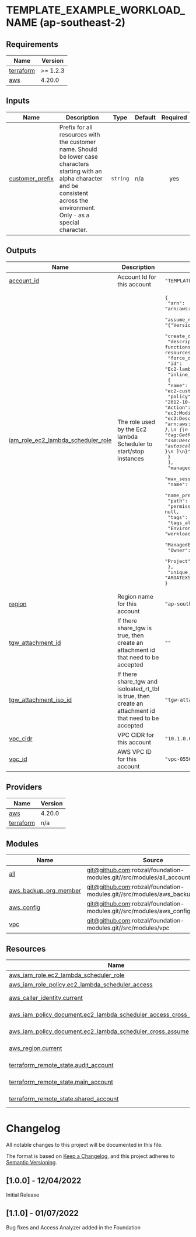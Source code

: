 
# TEMPLATE_EXAMPLE_WORKLOAD_NAME (ap-southeast-2)
## Requirements

| Name | Version |
|------|---------|
| <a name="requirement_terraform"></a> [terraform](#requirement\_terraform) | >= 1.2.3 |
| <a name="requirement_aws"></a> [aws](#requirement\_aws) | 4.20.0 |
## Inputs

| Name | Description | Type | Default | Required |
|------|-------------|------|---------|:--------:|
| <a name="input_customer_prefix"></a> [customer\_prefix](#input\_customer\_prefix) | Prefix for all resources with the customer name. Should be lower case characters starting with an alpha character and be consistent across the environment. Only `-` as a special character. | `string` | n/a | yes |
## Outputs

| Name | Description | Value | Sensitive |
|------|-------------|-------|:---------:|
| <a name="output_account_id"></a> [account\_id](#output\_account\_id) | Account Id for this account | `"TEMPLATE_EXAMPLE_WORKLOAD_ACCOUNT"` | no |
| <a name="output_iam_role_ec2_lambda_scheduler_role"></a> [iam\_role\_ec2\_lambda\_scheduler\_role](#output\_iam\_role\_ec2\_lambda\_scheduler\_role) | The role used by the Ec2 lambda Scheduler to start/stop instances | <pre>{<br>  "arn": "arn:aws:iam::TEMPLATE_EXAMPLE_WORKLOAD_ACCOUNT:role/Ec2-lambda-scheduler",<br>  "assume_role_policy": "{\"Version\":\"2012-10-17\",\"Statement\":[{\"Sid\":\"\",\"Effect\":\"Allow\",\"Principal\":{\"AWS\":[\"arn:aws:iam::TEMPLATE_SHARED_ACCOUNT:role/ec2-instance-scheduler-start-scheduler-lambda\",\"arn:aws:iam::TEMPLATE_SHARED_ACCOUNT:role/ec2-instance-scheduler-stop-scheduler-lambda\"]},\"Action\":\"sts:AssumeRole\"}]}",<br>  "create_date": "2022-02-11T07:37:14Z",<br>  "description": "Allows Lambda functions from shared account to stop and start ec2 and rds resources",<br>  "force_detach_policies": false,<br>  "id": "Ec2-lambda-scheduler",<br>  "inline_policy": [<br>    {<br>      "name": "ec2-custom-policy-scheduler",<br>      "policy": "{\n  \"Version\": \"2012-10-17\",\n  \"Statement\": [\n    {\n      \"Sid\": \"\",\n      \"Effect\": \"Allow\",\n      \"Action\": [\n        \"ec2:StopInstances\",\n        \"ec2:StartInstances\",\n        \"ec2:ModifyInstanceAttribute\",\n        \"ec2:DescribeRegions\",\n        \"ec2:DescribeInstances\"\n      ],\n      \"Resource\": \"arn:aws:ec2:ap-southeast-2:TEMPLATE_EXAMPLE_WORKLOAD_ACCOUNT:instance/*\"\n    },\n    {\n      \"Sid\": \"\",\n      \"Effect\": \"Allow\",\n      \"Action\": [\n        \"tag:GetResources\",\n        \"ssm:DescribeMaintenanceWindows\",\n        \"ssm:DescribeMaintenanceWindowExecutions\",\n        \"autoscaling:DescribeAutoScalingInstances\"\n      ],\n      \"Resource\": \"*\"\n    }\n  ]\n}"<br>    }<br>  ],<br>  "managed_policy_arns": [],<br>  "max_session_duration": 3600,<br>  "name": "Ec2-lambda-scheduler",<br>  "name_prefix": "",<br>  "path": "/",<br>  "permissions_boundary": null,<br>  "tags": {},<br>  "tags_all": {<br>    "Environment": "workload-TEMPLATE_EXAMPLE_WORKLOAD_NAME-ap-southeast-2",<br>    "ManagedBy": "Terraform",<br>    "Owner": "TEMPLATE_CUSTOMER_PREFIX",<br>    "Project": "Infrastructure"<br>  },<br>  "unique_id": "AROATEX5YJKQJCDYUHP3R"<br>}</pre> | no |
| <a name="output_region"></a> [region](#output\_region) | Region name for this account | `"ap-southeast-2"` | no |
| <a name="output_tgw_attachment_id"></a> [tgw\_attachment\_id](#output\_tgw\_attachment\_id) | If there share\_tgw is true, then create an attachment id that need to be accepted | `""` | no |
| <a name="output_tgw_attachment_iso_id"></a> [tgw\_attachment\_iso\_id](#output\_tgw\_attachment\_iso\_id) | If there share\_tgw and isoloated\_rt\_tbl is true, then create an attachment id that need to be accepted | `"tgw-attach-03b09b95da14f4eff"` | no |
| <a name="output_vpc_cidr"></a> [vpc\_cidr](#output\_vpc\_cidr) | VPC CIDR for this account | `"10.1.0.0/16"` | no |
| <a name="output_vpc_id"></a> [vpc\_id](#output\_vpc\_id) | AWS VPC ID for this account | `"vpc-05506fe1fc7422a9d"` | no |
## Providers

| Name | Version |
|------|---------|
| <a name="provider_aws"></a> [aws](#provider\_aws) | 4.20.0 |
| <a name="provider_terraform"></a> [terraform](#provider\_terraform) | n/a |
## Modules

| Name | Source | Version |
|------|--------|---------|
| <a name="module_all"></a> [all](#module\_all) | git@github.com:robzal/foundation-modules.git//src/modules/all_accounts | latest |
| <a name="module_aws_backup_org_member"></a> [aws\_backup\_org\_member](#module\_aws\_backup\_org\_member) | git@github.com:robzal/foundation-modules.git//src/modules/aws_backup_member | latest |
| <a name="module_aws_config"></a> [aws\_config](#module\_aws\_config) | git@github.com:robzal/foundation-modules.git//src/modules/aws_config | latest |
| <a name="module_vpc"></a> [vpc](#module\_vpc) | git@github.com:robzal/foundation-modules.git//src/modules/vpc | latest |
## Resources

| Name | Type |
|------|------|
| [aws_iam_role.ec2_lambda_scheduler_role](https://registry.terraform.io/providers/hashicorp/aws/4.20.0/docs/resources/iam_role) | resource |
| [aws_iam_role_policy.ec2_lambda_scheduler_access](https://registry.terraform.io/providers/hashicorp/aws/4.20.0/docs/resources/iam_role_policy) | resource |
| [aws_caller_identity.current](https://registry.terraform.io/providers/hashicorp/aws/4.20.0/docs/data-sources/caller_identity) | data source |
| [aws_iam_policy_document.ec2_lambda_scheduler_access_cross_permissions](https://registry.terraform.io/providers/hashicorp/aws/4.20.0/docs/data-sources/iam_policy_document) | data source |
| [aws_iam_policy_document.ec2_lambda_scheduler_cross_assume](https://registry.terraform.io/providers/hashicorp/aws/4.20.0/docs/data-sources/iam_policy_document) | data source |
| [aws_region.current](https://registry.terraform.io/providers/hashicorp/aws/4.20.0/docs/data-sources/region) | data source |
| [terraform_remote_state.audit_account](https://registry.terraform.io/providers/hashicorp/terraform/latest/docs/data-sources/remote_state) | data source |
| [terraform_remote_state.main_account](https://registry.terraform.io/providers/hashicorp/terraform/latest/docs/data-sources/remote_state) | data source |
| [terraform_remote_state.shared_account](https://registry.terraform.io/providers/hashicorp/terraform/latest/docs/data-sources/remote_state) | data source |
# Changelog
All notable changes to this project will be documented in this file.

The format is based on [Keep a Changelog](https://keepachangelog.com/en/1.0.0/),
and this project adheres to [Semantic Versioning](https://semver.org/spec/v2.0.0.html).

## [1.0.0] - 12/04/2022
Initial Release

## [1.1.0] - 01/07/2022
Bug fixes and Access Analyzer added in the Foundation

